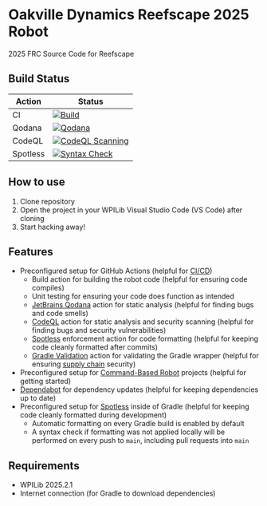 # Oakville Dynamics Reefscape 2025 Robot

2025 FRC Source Code for Reefscape

## Build Status

| Action   | Status                                                                                                                                                                                            |
| -------- | ------------------------------------------------------------------------------------------------------------------------------------------------------------------------------------------------- |
| CI       | [![Build](https://github.com/OakvilleDynamics/2025-Robot/actions/workflows/ci.yml/badge.svg)](https://github.com/OakvilleDynamics/2025-Robot/actions/workflows/ci.yml)                            |
| Qodana   | [![Qodana](https://github.com/OakvilleDynamics/2025-Robot/actions/workflows/qodana.yml/badge.svg)](https://github.com/OakvilleDynamics/2025-Robot/actions/workflows/qodana.yml)                   |
| CodeQL   | [![CodeQL Scanning](https://github.com/OakvilleDynamics/2025-Robot/actions/workflows/codeql.yml/badge.svg)](https://github.com/OakvilleDynamics/2025-Robot/actions/workflows/codeql.yml)          |
| Spotless | [![Syntax Check](https://github.com/OakvilleDynamics/2025-Robot/actions/workflows/syntax-check.yml/badge.svg)](https://github.com/OakvilleDynamics/2025-Robot/actions/workflows/syntax-check.yml) |

## How to use

1. Clone repository
2. Open the project in your WPILib Visual Studio Code (VS Code) after cloning
3. Start hacking away!

## Features

- Preconfigured setup for GitHub Actions (helpful for [CI/CD](https://en.wikipedia.org/wiki/CI/CD))
  - Build action for building the robot code (helpful for ensuring code compiles)
  - Unit testing for ensuring your code does function as intended
  - [JetBrains Qodana](https://www.jetbrains.com/qodana/) action for static analysis (helpful for finding bugs and code smells)
  - [CodeQL](https://codeql.github.com/) action for static analysis and security scanning (helpful for finding bugs and security vulnerabilities)
  - [Spotless](https://github.com/diffplug/spotless) enforcement action for code formatting (helpful for keeping code cleanly formatted after commits)
  - [Gradle Validation](https://github.com/gradle/actions/blob/main/docs/wrapper-validation.md) action for validating the Gradle wrapper (helpful for ensuring [supply chain](https://en.wikipedia.org/wiki/Supply_chain_attack) security)
- Preconfigured setup for [Command-Based Robot](https://docs.wpilib.org/en/stable/docs/software/commandbased/index.html) projects (helpful for getting started)
- [Dependabot](https://docs.github.com/en/code-security/dependabot) for dependency updates (helpful for keeping dependencies up to date)
- Preconfigured setup for [Spotless](https://github.com/diffplug/spotless) inside of Gradle (helpful for keeping code cleanly formatted during development)
  - Automatic formatting on every Gradle build is enabled by default
  - A syntax check if formatting was not applied locally will be performed on every push to `main`, including pull requests into `main`

## Requirements

- WPILib 2025.2.1
- Internet connection (for Gradle to download dependencies)

